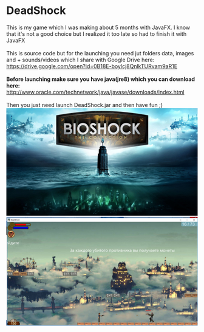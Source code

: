 # DeadShock
This is my game which I was making about 5 months with JavaFX. I know that it's not a good choice but I realized it too late so had to finish it with JavaFX <br><br>
This is source code but for the launching you need jut folders data, images and + sounds/videos which I share with Google Drive here:<br>
https://drive.google.com/open?id=0B18E-boylcj8QnlkTURvam9aR1E <br> <br>
<strong> Before launching make sure you have java(jre8) which you can download here: </strong> <br>
http://www.oracle.com/technetwork/java/javase/downloads/index.html <br> <br>
Then you just need launch DeadShock.jar and then have fun ;) <br>
![alt text](https://github.com/Abhai2016/DeadShock/blob/master/images/backgrounds/cover.jpg)
![alt text](https://github.com/Abhai2016/DeadShock/blob/master/images/GameplayScreen.png)
